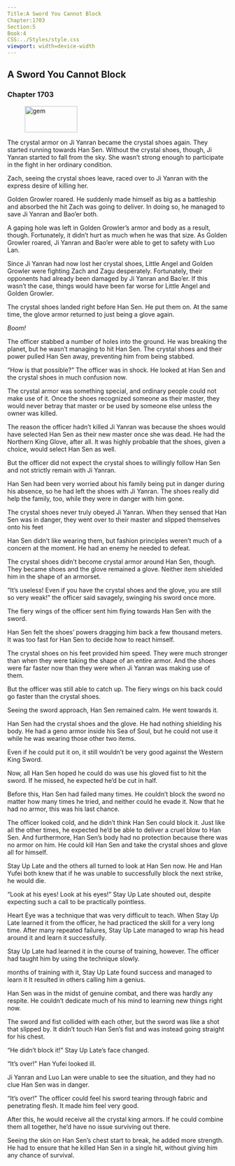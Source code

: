 ```yaml
---
Title:A Sword You Cannot Block 
Chapter:1703 
Section:5 
Book:4 
CSS:../Styles/style.css 
viewport: width=device-width
---
```

  
## A Sword You Cannot Block
### Chapter 1703
  
<figure>
	<img src="../Images/gem.gif" alt="gem" id="gem" width="120" height="60" />
</figure>
  

  
The crystal armor on Ji Yanran became the crystal shoes again. They started running towards Han Sen. Without the crystal shoes, though, Ji Yanran started to fall from the sky. She wasn’t strong enough to participate in the fight in her ordinary condition.

Zach, seeing the crystal shoes leave, raced over to Ji Yanran with the express desire of killing her.

Golden Growler roared. He suddenly made himself as big as a battleship and absorbed the hit Zach was going to deliver. In doing so, he managed to save Ji Yanran and Bao’er both.

A gaping hole was left in Golden Growler’s armor and body as a result, though. Fortunately, it didn’t hurt as much when he was that size. As Golden Growler roared, Ji Yanran and Bao’er were able to get to safety with Luo Lan.

Since Ji Yanran had now lost her crystal shoes, Little Angel and Golden Growler were fighting Zach and Zagu desperately. Fortunately, their opponents had already been damaged by Ji Yanran and Bao’er. If this wasn’t the case, things would have been far worse for Little Angel and Golden Growler.

The crystal shoes landed right before Han Sen. He put them on. At the same time, the glove armor returned to just being a glove again.

*Boom!*

The officer stabbed a number of holes into the ground. He was breaking the planet, but he wasn’t managing to hit Han Sen. The crystal shoes and their power pulled Han Sen away, preventing him from being stabbed.

“How is that possible?” The officer was in shock. He looked at Han Sen and the crystal shoes in much confusion now.

The crystal armor was something special, and ordinary people could not make use of it. Once the shoes recognized someone as their master, they would never betray that master or be used by someone else unless the owner was killed.

The reason the officer hadn’t killed Ji Yanran was because the shoes would have selected Han Sen as their new master once she was dead. He had the Northern King Glove, after all. It was highly probable that the shoes, given a choice, would select Han Sen as well.

But the officer did not expect the crystal shoes to willingly follow Han Sen and not strictly remain with Ji Yanran.

Han Sen had been very worried about his family being put in danger during his absence, so he had left the shoes with Ji Yanran. The shoes really did help the family, too, while they were in danger with him gone.

The crystal shoes never truly obeyed Ji Yanran. When they sensed that Han Sen was in danger, they went over to their master and slipped themselves onto his feet

Han Sen didn’t like wearing them, but fashion principles weren’t much of a concern at the moment. He had an enemy he needed to defeat.

The crystal shoes didn’t become crystal armor around Han Sen, though. They became shoes and the glove remained a glove. Neither item shielded him in the shape of an armorset.

“It’s useless! Even if you have the crystal shoes and the glove, you are still so very weak!” the officer said savagely, swinging his sword once more.

The fiery wings of the officer sent him flying towards Han Sen with the sword.

Han Sen felt the shoes’ powers dragging him back a few thousand meters. It was too fast for Han Sen to decide how to react himself.

The crystal shoes on his feet provided him speed. They were much stronger than when they were taking the shape of an entire armor. And the shoes were far faster now than they were when Ji Yanran was making use of them.

But the officer was still able to catch up. The fiery wings on his back could go faster than the crystal shoes.

Seeing the sword approach, Han Sen remained calm. He went towards it.

Han Sen had the crystal shoes and the glove. He had nothing shielding his body. He had a geno armor inside his Sea of Soul, but he could not use it while he was wearing those other two items.

Even if he could put it on, it still wouldn’t be very good against the Western King Sword.

Now, all Han Sen hoped he could do was use his gloved fist to hit the sword. If he missed, he expected he’d be cut in half.

Before this, Han Sen had failed many times. He couldn’t block the sword no matter how many times he tried, and neither could he evade it. Now that he had no armor, this was his last chance.

The officer looked cold, and he didn’t think Han Sen could block it. Just like all the other times, he expected he’d be able to deliver a cruel blow to Han Sen. And furthermore, Han Sen’s body had no protection because there was no armor on him. He could kill Han Sen and take the crystal shoes and glove all for himself.

Stay Up Late and the others all turned to look at Han Sen now. He and Han Yufei both knew that if he was unable to successfully block the next strike, he would die.

“Look at his eyes! Look at his eyes!” Stay Up Late shouted out, despite expecting such a call to be practically pointless.

Heart Eye was a technique that was very difficult to teach. When Stay Up Late learned it from the officer, he had practiced the skill for a very long time. After many repeated failures, Stay Up Late managed to wrap his head around it and learn it successfully.

Stay Up Late had learned it in the course of training, however. The officer had taught him by using the technique slowly.

months of training with it, Stay Up Late found success and managed to learn it It resulted in others calling him a genius.

Han Sen was in the midst of genuine combat, and there was hardly any respite. He couldn’t dedicate much of his mind to learning new things right now.

The sword and fist collided with each other, but the sword was like a shot that slipped by. It didn’t touch Han Sen’s fist and was instead going straight for his chest.

“He didn’t block it!” Stay Up Late’s face changed.

“It’s over!” Han Yufei looked ill.

Ji Yanran and Luo Lan were unable to see the situation, and they had no clue Han Sen was in danger.

“It’s over!” The officer could feel his sword tearing through fabric and penetrating flesh. It made him feel very good.

After this, he would receive all the crystal king armors. If he could combine them all together, he’d have no issue surviving out there.

Seeing the skin on Han Sen’s chest start to break, he added more strength. He had to ensure that he killed Han Sen in a single hit, without giving him any chance of survival.